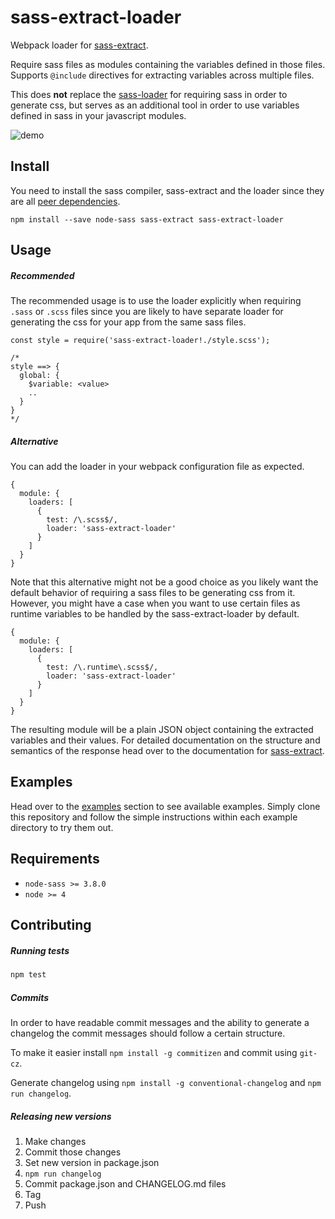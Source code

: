 # sass-extract-loader

Webpack loader for [sass-extract](https://github.com/jgranstrom/sass-extract).

Require sass files as modules containing the variables defined in those files. Supports `@include` directives for extracting variables across multiple files.

This does **not** replace the [sass-loader](https://github.com/jtangelder/sass-loader) for requiring sass in order to generate css, but serves as an additional tool in order to use variables defined in sass in your javascript modules.

![demo](https://www.dropbox.com/s/ket3nlb6jrjyn59/sass-extract-demo.gif?dl=1)

## Install

You need to install the sass compiler, sass-extract and the loader since they are all [peer dependencies](https://nodejs.org/en/blog/npm/peer-dependencies/).

```
npm install --save node-sass sass-extract sass-extract-loader
```

## Usage

##### Recommended

The recommended usage is to use the loader explicitly when requiring `.sass` or `.scss` files since you are likely to have separate loader for generating the css for your app from the same sass files.

```
const style = require('sass-extract-loader!./style.scss');

/*
style ==> {
  global: {
    $variable: <value>
    ..
  }
}
*/
```

##### Alternative

You can add the loader in your webpack configuration file as expected.

```
{
  module: {
    loaders: [
      {
        test: /\.scss$/,
        loader: 'sass-extract-loader'
      }
    ]
  }
}
```

Note that this alternative might not be a good choice as you likely want the default behavior of requiring a sass files to be generating css from it. However, you might have a case when you want to use certain files as runtime variables to be handled by the sass-extract-loader by default.

```
{
  module: {
    loaders: [
      {
        test: /\.runtime\.scss$/,
        loader: 'sass-extract-loader'
      }
    ]
  }
}
```

The resulting module will be a plain JSON object containing the extracted variables and their values. For detailed documentation on the structure and semantics of the response head over to the documentation for [sass-extract](https://github.com/jgranstrom/sass-extract).

## Examples

Head over to the [examples](examples) section to see available examples. Simply clone this repository and follow the simple instructions within each example directory to try them out.

## Requirements
- `node-sass >= 3.8.0`
- `node >= 4`

## Contributing

##### Running tests

```bash
npm test
```

##### Commits

In order to have readable commit messages and the ability to generate a changelog the commit messages should follow a certain structure.

To make it easier install `npm install -g commitizen` and commit using `git-cz`.

Generate changelog using `npm install -g conventional-changelog` and `npm run changelog`.

##### Releasing new versions

1. Make changes
2. Commit those changes
4. Set new version in package.json
5. `npm run changelog`
6. Commit package.json and CHANGELOG.md files
7. Tag
8. Push
